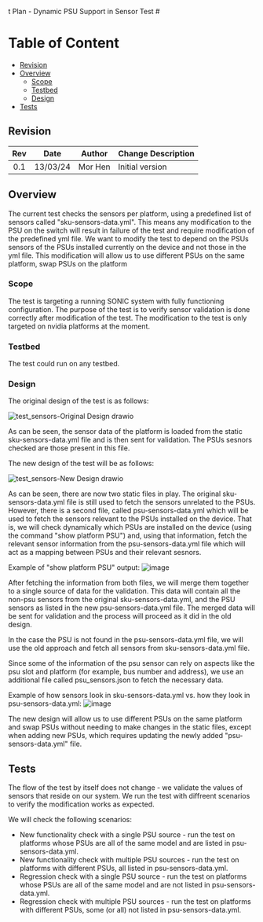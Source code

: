 t Plan - Dynamic PSU Support in Sensor Test #

# Table of Content

- [Revision](#revision)
- [Overview](#overview)
    - [Scope](#scope)
    - [Testbed](#testbed)
    - [Design](#design)
- [Tests](#tests)

## Revision

| Rev  |   Date   |    Author     |       Change Description                  |
| :--: | :------: | :-----------: | ------------------------------------------|
| 0.1  | 13/03/24 | Mor Hen       | Initial version                           |
## Overview
The current test checks the sensors per platform, using a predefined list of sensors called "sku-sensors-data.yml". This means any modification to the PSU on the switch will result in failure of the test and require modification of the predefined yml file.
We want to modify the test to depend on the PSUs sensors of the PSUs installed currently on the device and not those in the yml file. This modification will allow us to use different PSUs on the same platform, swap PSUs on the platform

### Scope
The test is targeting a running SONIC system with fully functioning configuration. The purpose of the test is to verify sensor validation is done correctly after modification of the test. The modification to the test is only targeted on nvidia platforms at the moment.

### Testbed
The test could run on any testbed.

### Design

The original design of the test is as follows:

![test_sensors-Original Design drawio](https://github.com/mhen1/sonic-mgmt/assets/155874991/beb04857-56cb-4842-8a3f-2e3f97620f05)

As can be seen, the sensor data of the platform is loaded from the static sku-sensors-data.yml file and is then sent for validation.
The PSUs sesnors checked are those present in this file.

The new design of the test will be as follows:

![test_sensors-New Design drawio](https://github.com/mhen1/sonic-mgmt/assets/155874991/026dbd32-ffab-47b0-a70d-8d8fd7667660)

As can be seen, there are now two static files in play. The original sku-sensors-data.yml file is still used to fetch the sensors unrelated to the PSUs.
However, there is a second file, called psu-sensors-data.yml which will be used to fetch the sensors relevant to the PSUs installed on the device. That is, we will check dynamically which PSUs are installed on the device (using the command "show platform PSU") and, using that information, fetch the relevant sensor information from the psu-sensors-data.yml file which will act as a mapping between PSUs and their relevant sesnors.

Example of "show platform PSU" output:
![image](https://github.com/mhen1/sonic-mgmt/assets/155874991/4572a1eb-b583-4d75-81d7-e55271020c36)


After fetching the information from both files, we will merge them together to a single source of data for the validation. This data will contain all the non-psu sensors from the original sku-sensors-data.yml, and the PSU sensors as listed in the new psu-sensors-data.yml file. The merged data will be sent for validation and the process will proceed as it did in the old design.

In the case the PSU is not found in the psu-sensors-data.yml file, we will use the old approach and fetch all sensors from sku-sensors-data.yml file.

Since some of the information of the psu sensor can rely on aspects like the psu slot and platform (for example, bus number and address), we use an additional file called psu_sensors.json to fetch the necessary data.

Example of how sensors look in sku-sensors-data.yml vs. how they look in psu-sensors-data.yml:
![image](https://github.com/mhen1/sonic-mgmt/assets/155874991/b8f6f37f-47b4-4d61-8af2-7f81105e85d6)


The new design will allow us to use different PSUs on the same platform and swap PSUs without needing to make changes in the static files, except when adding new PSUs, which requires updating the newly added "psu-sensors-data.yml" file.

## Tests
The flow of the test by itself does not change - we validate the values of sensors that reside on our system. We run the test with diffreent scenarios to verify the modification works as expected.

We will check the following scenarios:
- New functionality check with a single PSU source - run the test on platforms whose PSUs are all of the same model and are listed in psu-sensors-data.yml.
- New functionality check with multiple PSU sources - run the test on platforms with different PSUs, all listed in psu-sensors-data.yml.
- Regression check with a single PSU source - run the test on platforms whose PSUs are all of the same model and are not listed in psu-sensors-data.yml.
- Regression check with multiple PSU sources - run the test on platforms with different PSUs, some (or all) not listed in psu-sensors-data.yml.
